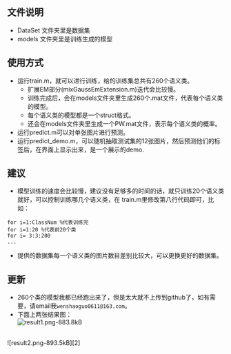 ## 文件说明

* DataSet 文件夹里是数据集
* models 文件夹里是训练生成的模型

## 使用方式
* 运行train.m，就可以进行训练，给的训练集总共有260个语义类。
    * 扩展EM部分(mixGaussEmExtension.m)迭代会比较慢。
    * 训练完成后，会在models文件夹里生成260个.mat文件，代表每个语义类的模型。
    * 每个语义类的模型都是一个struct格式。
    * 还会在models文件夹里生成一个PW.mat文件，表示每个语义类的概率。
* 运行predict.m可以对单张图片进行预测。
* 运行predict_demo.m，可以随机抽取测试集的12张图片，然后预测他们的标签后，在界面上显示出来，是一个展示的demo.
    
## 建议
* 模型训练的速度会比较慢，建议没有足够多的时间的话，就只训练20个语义类就好，可以控制训练哪几个语义类，在
train.m里修改第八行代码即可，比如：
```
for i=1:ClassNum %代表训练完
for i=1:20 %代表前20个类
for i= 3:3:200
...
```
* 提供的数据集每一个语义类的图片数目差别比较大，可以更换更好的数据集。

## 更新
* 260个类的模型我都已经跑出来了，但是太大就不上传到github了，如有需要，请email我`wenshaoguo0611@163.com`。
* 下面上两张结果图：<br>
![result1.png-883.8kB][1]
<br>
![result2.png-893.5kB][2]


  [1]: http://static.zybuluo.com/wenshao/tlw3frxnq0vbfua80gkcsbrs/result1.png
  [2]: http://static.zybuluo.com/wenshao/mv86s3tpg6gz15jds0utec71/result2.png